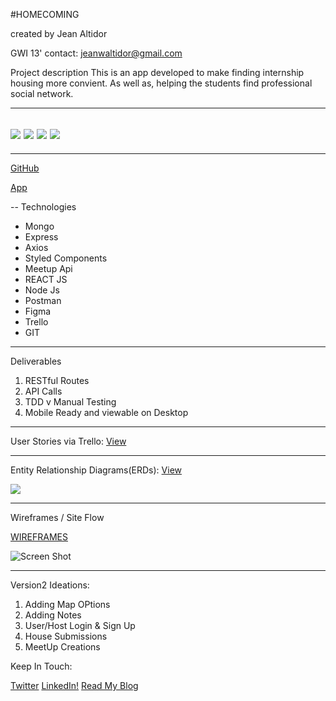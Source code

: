 #HOMECOMING

created by Jean Altidor

GWI 13' contact: jeanwaltidor@gmail.com

Project description
This is an app developed to make finding internship housing more convient. As well as, helping the students find professional social network. 


----

![](https://i.imgur.com/0aF1DoY.png)
![](https://i.imgur.com/d66YB8d.png)
![](https://i.imgur.com/9rjx7bj.png)
![](https://i.imgur.com/81tmOxR.png)
---
---
[GitHub](https://github.com/DenimCity/Project4-HomeComing)

[App](https://fast-meadow-96678.herokuapp.com/)

--
Technologies

* Mongo
* Express
* Axios
* Styled Components
* Meetup Api
* REACT JS
* Node Js
* Postman
* Figma
* Trello
* GIT

---

Deliverables

1. RESTful Routes
2. API Calls
3. TDD v Manual Testing
4. Mobile Ready and viewable on Desktop

---

User Stories via Trello: [View](https://trello.com/b/ZS1Yu0LG/project-4-homecoming)

---
Entity Relationship Diagrams(ERDs): [View](https://www.figma.com/file/RpgN2ugJOqK2aOLnw64AGtPW/Entity-Relationship-Diagrams)

![](https://i.imgur.com/Umbevab.png)

----
Wireframes / Site Flow 

[WIREFRAMES](https://www.figma.com/file/IFLTMtp5xe0WD5Z6acxZRWVx/Homecoming)

![Screen Shot](https://i.imgur.com/OtvG5ov.png)


---

Version2 Ideations:

1. Adding Map OPtions
2. Adding Notes
3. User/Host Login & Sign Up
4. House Submissions
5. MeetUp Creations

Keep In Touch:

[Twitter](https://twitter.com/JW_Altidor)
[LinkedIn!](https://www.linkedin.com/in/jeanaltidor/)
[Read My Blog](https://medium.com/@JW_Altidor)
